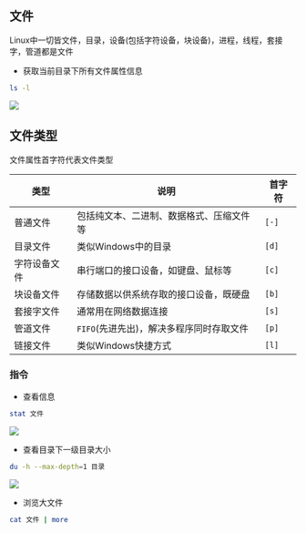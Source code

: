 <!--
 * @Description: 
 * @Version: 1.0
 * @Author: DaLao
 * @Email: dalao_li@163.com
 * @Date: 2021-10-16 23:41:23
 * @LastEditors: DaLao
 * @LastEditTime: 2022-02-20 17:28:07
-->


## 文件

Linux中一切皆文件，目录，设备(包括字符设备，块设备)，进程，线程，套接字，管道都是文件


- 获取当前目录下所有文件属性信息

```sh
ls -l
```

![](https://cdn.hurra.ltd/img/20220220145413.png)


## 文件类型


文件属性首字符代表文件类型

| 类型         | 说明                                     | 首字符 |
| ------------ | ---------------------------------------- | ------ |
| 普通文件     | 包括纯文本、二进制、数据格式、压缩文件等 | `[-]`  |
| 目录文件     | 类似Windows中的目录                      | `[d]`  |
| 字符设备文件 | 串行端口的接口设备，如键盘、鼠标等       | `[c]`  |
| 块设备文件   | 存储数据以供系统存取的接口设备，既硬盘   | `[b]`  |
| 套接字文件   | 通常用在网络数据连接                     | `[s]`  |
| 管道文件     | `FIFO`(先进先出)，解决多程序同时存取文件 | `[p]`  |
| 链接文件     | 类似Windows快捷方式                      | `[l]`  |


### 指令

- 查看信息

```sh
stat 文件
```

![](https://cdn.hurra.ltd/img/20220103004731.png)


- 查看目录下一级目录大小

```sh
du -h --max-depth=1 目录
```

![](https://cdn.hurra.ltd/img/20220103004907.png)

- 浏览大文件

```sh
cat 文件 | more
```